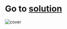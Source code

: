 # Go to [solution](https://public.tableau.com/app/profile/.48972542/viz/08Tableau_Marathon_2_0/Dashboard2?publish=yes)
![cover]()
